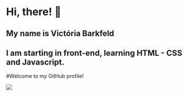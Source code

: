 # Hi, there! 👋

## My name is Victória Barkfeld
## I am starting in front-end, learning **HTML - CSS and Javascript**.

#Welcome to my GitHub profile!


[<img src="https://img.shields.io/badge/linkedin-%230077B5.svg?&style=for-the-badge&logo=linkedin&logoColor=white" />](https://www.linkedin.com/in/victoria-barkfeld/) 
